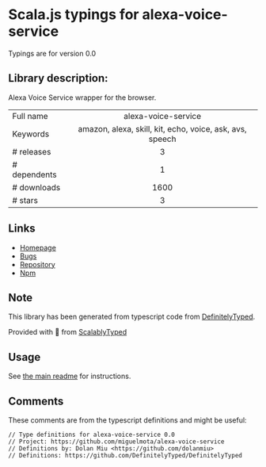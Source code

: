 
# Scala.js typings for alexa-voice-service

Typings are for version 0.0

## Library description:
Alexa Voice Service wrapper for the browser.

|                    |                 |
| ------------------ | :-------------: |
| Full name          | alexa-voice-service |
| Keywords           | amazon, alexa, skill, kit, echo, voice, ask, avs, speech |
| # releases         | 3 |
| # dependents       | 1 |
| # downloads        | 1600 |
| # stars            | 3 |

## Links
- [Homepage](https://github.com/miguelmota/alexa-voice-service)
- [Bugs](https://github.com/miguelmota/alexa-voice-service/issues)
- [Repository](https://github.com/miguelmota/alexa-voice-service)
- [Npm](https://www.npmjs.com/package/alexa-voice-service)
    


## Note
This library has been generated from typescript code from [DefinitelyTyped](https://definitelytyped.org).

Provided with :purple_heart: from [ScalablyTyped](https://github.com/oyvindberg/ScalablyTyped)

## Usage
See [the main readme](../../readme.md) for instructions.

## Comments

These comments are from the typescript definitions and might be useful:
```
// Type definitions for alexa-voice-service 0.0
// Project: https://github.com/miguelmota/alexa-voice-service
// Definitions by: Dolan Miu <https://github.com/dolanmiu>
// Definitions: https://github.com/DefinitelyTyped/DefinitelyTyped

```

